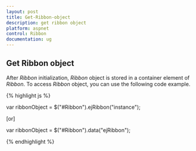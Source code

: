 ```yaml
---
layout: post
title: Get-Ribbon-object
description: get ribbon object
platform: aspnet
control: Ribbon
documentation: ug
---
```


## Get Ribbon object

After _Ribbon_ initialization, _Ribbon_ object is stored in a container element of _Ribbon_. To access _Ribbon_ object, you can use the following code example.

{% highlight js %}

var ribbonObject = $("#Ribbon").ejRibbon("instance");

[or]

var ribbonObject = $("#Ribbon").data("ejRibbon");

{% endhighlight %}







